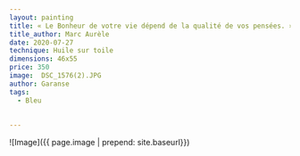 ```yaml
---
layout: painting
title: « Le Bonheur de votre vie dépend de la qualité de vos pensées. »       
title_author: Marc Aurèle
date: 2020-07-27
technique: Huile sur toile
dimensions: 46x55
price: 350
image:  DSC_1576(2).JPG
author: Garanse
tags:
  - Bleu
  
  
---
```

![Image]({{ page.image | prepend: site.baseurl}})

